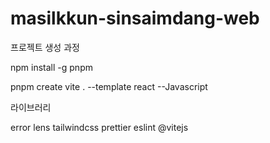 # masilkkun-sinsaimdang-web

프로젝트 생성 과정

npm install -g pnpm 

pnpm create vite . 
--template react 
--Javascript

라이브러리

error lens
tailwindcss
prettier
eslint
@vitejs
